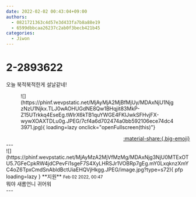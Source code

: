 ```yaml
---
date: 2022-02-02 00:43:04+09:00
authors:
  - 0821721363c4d57e3d433fa7b8a88e19
  - 6599dbbcaa26237c2ab0f3becb421b45
categories:
  - Jiwon
---
```


# 2-2893622

<div class="post-container" markdown="1">
<div class="content-container md-sidebar__scrollwrap" markdown="1">

오늘 북적북적한게 설날같네!
<figure markdown="1">
![](https://phinf.wevpstatic.net/MjAyMjA2MjBfMjUy/MDAxNjU1NjgzNzU1Njkx.TLJ0wAOHUGdNE8Qw1BHqjit83MkP-Z15UTrkkq4EseEg.tWIrX6kTB1quYWGE4FKIJwkSFHvjFX-wywXOAXTDLu0g.JPEG/7cf4a6d702474a0bb592106ece74dc43971.jpg){ loading=lazy onclick="openFullscreen(this)"}
</figure>


</div>
</div>

<div style="text-align: right;" markdown="1">
<a href="https://weverse.io/fromis9/fanpost/2-2893622" style="text-align: right;">:material-share:{.big-emoji}</a>
</div>
---

<div class="comments-container md-sidebar__scrollwrap" markdown="1">
<div class="comment" markdown="1">
<div class='id-container' markdown="1">
![](https://phinf.wevpstatic.net/MjAyMzA2MjVfMzMg/MDAxNjg3NjU0MTExOTU5.7GFeCpkRW4jdCPevFi1sgeF7S4XyLHRSJr1VOBRp7gEg.mY0LxqknzXmYC4oZ6TpxCmdSnAbldBctUiaEHQVjHkgg.JPEG/image.jpg?type=s72){ pfp loading=lazy }
**<span class="artist">지원</span>** <small>Feb 02 2022, 00:47</small><br>
</div>
<div class='comment-body' markdown="1">
뭐야 새롬언니 귀어워
</div>
</div>
</div>
---
